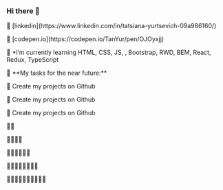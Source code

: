 ### Hi there 👋

<!--
**TanYur/TanYur** is a ✨ _special_ ✨ repository because its `README.md` (this file) appears on your GitHub profile.
Here are some ideas to get you started:
-->
<p> 🌱 [linkedin](https://www.linkedin.com/in/tatsiana-yurtsevich-09a986160/)</p>
<p> 🌱 [codepen.io](https://codepen.io/TanYur/pen/OJOyxjj)</p>
<p> 🌱 *I’m currently learning HTML, CSS, JS, , Bootstrap, RWD, BEM, React, Redux, TypeScript</p>
<p> 🚧 **My tasks for the near future:**</p>
<!-- TODO-IST:START -->
<p>  🌱 Create my projects on Github</p>  
<p>  🌱 Create my projects on Github</p> 
<p>  🌱 Create my projects on Github</p>
<p>  🌱🌱 </p> 
<p>  🌱🌱🌱🌱 </p> 
<p>  🌱🌱🌱🌱🌱🌱 </p> 
<p>  🌱🌱🌱🌱🌱🌱🌱🌱 </p> 
<p>  🌱🌱🌱🌱🌱🌱🌱🌱🌱🌱 </p> 
<!-- TODO-IST:END -->
